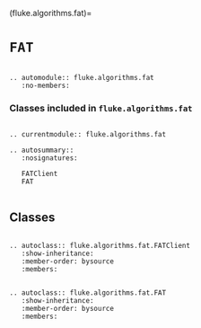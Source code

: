 (fluke.algorithms.fat)=

# ``FAT``

```{eval-rst}

.. automodule:: fluke.algorithms.fat
   :no-members:

```

<h3>

Classes included in ``fluke.algorithms.fat``

</h3>

```{eval-rst}

.. currentmodule:: fluke.algorithms.fat

.. autosummary::
   :nosignatures:

   FATClient
   FAT
   
```


## Classes


```{eval-rst}

.. autoclass:: fluke.algorithms.fat.FATClient
   :show-inheritance:
   :member-order: bysource
   :members: 

```

```{eval-rst}

.. autoclass:: fluke.algorithms.fat.FAT
   :show-inheritance:
   :member-order: bysource
   :members: 

```